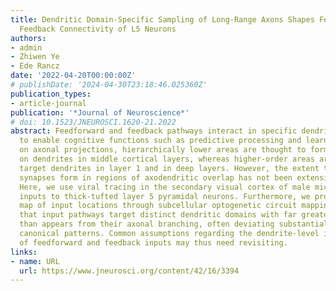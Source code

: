```yaml
---
title: Dendritic Domain-Specific Sampling of Long-Range Axons Shapes Feedforward and
  Feedback Connectivity of L5 Neurons
authors:
- admin
- Zhiwen Ye
- Ede Rancz
date: '2022-04-20T00:00:00Z'
# publishDate: '2024-04-30T23:18:46.025360Z'
publication_types:
- article-journal
publication: '*Journal of Neuroscience*'
# doi: 10.1523/JNEUROSCI.1620-21.2022
abstract: Feedforward and feedback pathways interact in specific dendritic domains
  to enable cognitive functions such as predictive processing and learning. Based
  on axonal projections, hierarchically lower areas are thought to form synapses primarily
  on dendrites in middle cortical layers, whereas higher-order areas are thought to
  target dendrites in layer 1 and in deep layers. However, the extent to which functional
  synapses form in regions of axodendritic overlap has not been extensively studied.
  Here, we use viral tracing in the secondary visual cortex of male mice to map brain-wide
  inputs to thick-tufted layer 5 pyramidal neurons. Furthermore, we provide a comprehensive
  map of input locations through subcellular optogenetic circuit mapping. We show
  that input pathways target distinct dendritic domains with far greater specificity
  than appears from their axonal branching, often deviating substantially from the
  canonical patterns. Common assumptions regarding the dendrite-level interaction
  of feedforward and feedback inputs may thus need revisiting.
links:
- name: URL
  url: https://www.jneurosci.org/content/42/16/3394
---
```

